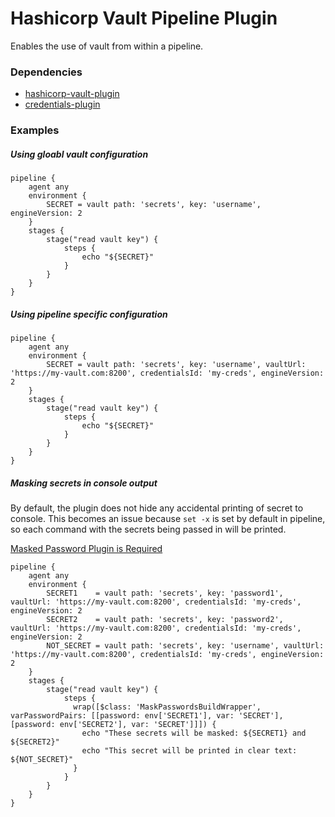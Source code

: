 # Hashicorp Vault Pipeline Plugin

Enables the use of vault from within a pipeline.

### Dependencies

- [hashicorp-vault-plugin](https://github.com/jenkinsci/hashicorp-vault-plugin)
- [credentials-plugin](https://github.com/jenkinsci/credentials-plugin)

### Examples

##### Using gloabl vault configuration

```
pipeline {
    agent any
    environment {
        SECRET = vault path: 'secrets', key: 'username', engineVersion: 2
    }
    stages {
        stage("read vault key") {
            steps {
                echo "${SECRET}"
            }
        }
    }
}
```

##### Using pipeline specific configuration

```
pipeline {
    agent any
    environment {
        SECRET = vault path: 'secrets', key: 'username', vaultUrl: 'https://my-vault.com:8200', credentialsId: 'my-creds', engineVersion: 2
    }
    stages {
        stage("read vault key") {
            steps {
                echo "${SECRET}"
            }
        }
    }
}
```

##### Masking secrets in console output
By default, the plugin does not hide any accidental printing of secret to console. This becomes an issue because `set -x` is set by default in pipeline, so each command with the secrets being passed in will be printed.

[Masked Password Plugin is Required](https://wiki.jenkins.io/display/JENKINS/Mask+Passwords+Plugin)

```
pipeline {
    agent any
    environment {
        SECRET1    = vault path: 'secrets', key: 'password1', vaultUrl: 'https://my-vault.com:8200', credentialsId: 'my-creds', engineVersion: 2
        SECRET2    = vault path: 'secrets', key: 'password2', vaultUrl: 'https://my-vault.com:8200', credentialsId: 'my-creds', engineVersion: 2
        NOT_SECRET = vault path: 'secrets', key: 'username', vaultUrl: 'https://my-vault.com:8200', credentialsId: 'my-creds', engineVersion: 2
    }
    stages {
        stage("read vault key") {
            steps {
              wrap([$class: 'MaskPasswordsBuildWrapper', varPasswordPairs: [[password: env['SECRET1'], var: 'SECRET'], [password: env['SECRET2'], var: 'SECRET']]]) {
                echo "These secrets will be masked: ${SECRET1} and ${SECRET2}"
                echo "This secret will be printed in clear text: ${NOT_SECRET}"
              }
            }
        }
    }
}
```
